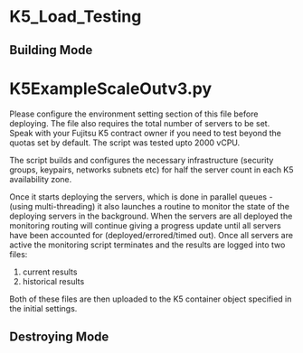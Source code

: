 # K5_Load_Testing

## Building Mode
# K5ExampleScaleOutv3.py
Please configure the environment setting section of this file before deploying.
The file also requires the total number of servers to be set.
Speak with your Fujitsu K5 contract owner if you need to test beyond the quotas set by default. The script was tested upto 2000 vCPU.

The script builds and configures the necessary infrastructure (security groups, keypairs, networks subnets etc) for half the server count in each K5 availability zone.

Once it starts deploying the servers, which is done in parallel queues - (using multi-threading) it also launches a routine to monitor the state of the deploying servers in the background.
When the servers are all deployed the monitoring routing will continue giving a progress update until all servers have been accounted for (deployed/errored/timed out).
Once all servers are active the monitoring script terminates and the results are logged into two files:
1. current results
2. historical results

Both of these files are then uploaded to the K5 container object specified in the initial settings.

## Destroying Mode
#
